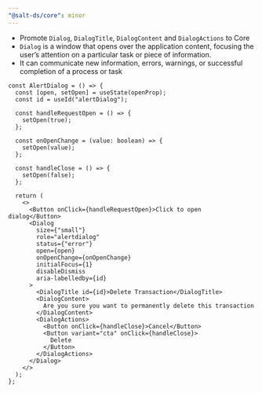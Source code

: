 ```yaml
---
"@salt-ds/core": minor
---
```


- Promote `Dialog`, `DialogTitle`, `DialogContent` and `DialogActions` to Core
- `Dialog` is a window that opens over the application content, focusing the user’s attention on a particular task or piece of information.
- It can communicate new information, errors, warnings, or successful completion of a process or task

```tsx
const AlertDialog = () => {
  const [open, setOpen] = useState(openProp);
  const id = useId("alertDialog");

  const handleRequestOpen = () => {
    setOpen(true);
  };

  const onOpenChange = (value: boolean) => {
    setOpen(value);
  };

  const handleClose = () => {
    setOpen(false);
  };

  return (
    <>
      <Button onClick={handleRequestOpen}>Click to open dialog</Button>
      <Dialog
        size={"small"}
        role="alertdialog"
        status={"error"}
        open={open}
        onOpenChange={onOpenChange}
        initialFocus={1}
        disableDismiss
        aria-labelledby={id}
      >
        <DialogTitle id={id}>Delete Transaction</DialogTitle>
        <DialogContent>
          Are you sure you want to permanently delete this transaction
        </DialogContent>
        <DialogActions>
          <Button onClick={handleClose}>Cancel</Button>
          <Button variant="cta" onClick={handleClose}>
            Delete
          </Button>
        </DialogActions>
      </Dialog>
    </>
  );
};
```
